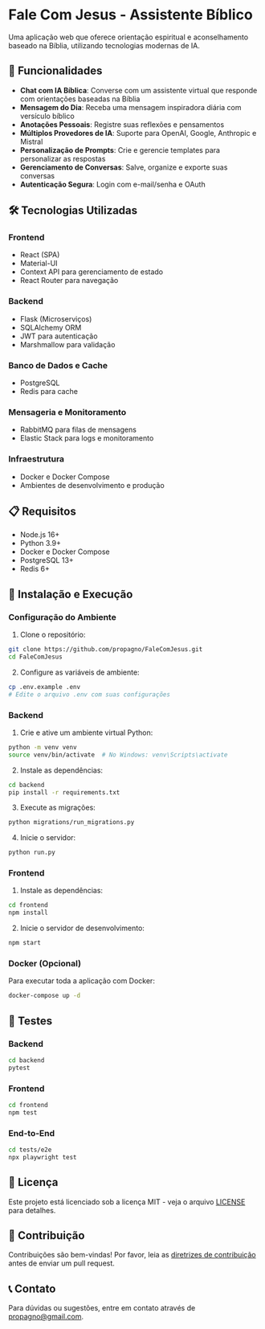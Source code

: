 # Fale Com Jesus - Assistente Bíblico

Uma aplicação web que oferece orientação espiritual e aconselhamento baseado na Bíblia, utilizando tecnologias modernas de IA.

## 🌟 Funcionalidades

- **Chat com IA Bíblica**: Converse com um assistente virtual que responde com orientações baseadas na Bíblia
- **Mensagem do Dia**: Receba uma mensagem inspiradora diária com versículo bíblico
- **Anotações Pessoais**: Registre suas reflexões e pensamentos
- **Múltiplos Provedores de IA**: Suporte para OpenAI, Google, Anthropic e Mistral
- **Personalização de Prompts**: Crie e gerencie templates para personalizar as respostas
- **Gerenciamento de Conversas**: Salve, organize e exporte suas conversas
- **Autenticação Segura**: Login com e-mail/senha e OAuth

## 🛠️ Tecnologias Utilizadas

### Frontend
- React (SPA)
- Material-UI
- Context API para gerenciamento de estado
- React Router para navegação

### Backend
- Flask (Microserviços)
- SQLAlchemy ORM
- JWT para autenticação
- Marshmallow para validação

### Banco de Dados e Cache
- PostgreSQL
- Redis para cache

### Mensageria e Monitoramento
- RabbitMQ para filas de mensagens
- Elastic Stack para logs e monitoramento

### Infraestrutura
- Docker e Docker Compose
- Ambientes de desenvolvimento e produção

## 📋 Requisitos

- Node.js 16+
- Python 3.9+
- Docker e Docker Compose
- PostgreSQL 13+
- Redis 6+

## 🚀 Instalação e Execução

### Configuração do Ambiente

1. Clone o repositório:
```bash
git clone https://github.com/propagno/FaleComJesus.git
cd FaleComJesus
```

2. Configure as variáveis de ambiente:
```bash
cp .env.example .env
# Edite o arquivo .env com suas configurações
```

### Backend

1. Crie e ative um ambiente virtual Python:
```bash
python -m venv venv
source venv/bin/activate  # No Windows: venv\Scripts\activate
```

2. Instale as dependências:
```bash
cd backend
pip install -r requirements.txt
```

3. Execute as migrações:
```bash
python migrations/run_migrations.py
```

4. Inicie o servidor:
```bash
python run.py
```

### Frontend

1. Instale as dependências:
```bash
cd frontend
npm install
```

2. Inicie o servidor de desenvolvimento:
```bash
npm start
```

### Docker (Opcional)

Para executar toda a aplicação com Docker:

```bash
docker-compose up -d
```

## 🧪 Testes

### Backend
```bash
cd backend
pytest
```

### Frontend
```bash
cd frontend
npm test
```

### End-to-End
```bash
cd tests/e2e
npx playwright test
```

## 📝 Licença

Este projeto está licenciado sob a licença MIT - veja o arquivo [LICENSE](LICENSE) para detalhes.

## 👥 Contribuição

Contribuições são bem-vindas! Por favor, leia as [diretrizes de contribuição](CONTRIBUTING.md) antes de enviar um pull request.

## 📞 Contato

Para dúvidas ou sugestões, entre em contato através de [propagno@gmail.com](mailto:propagno@gmail.com).
